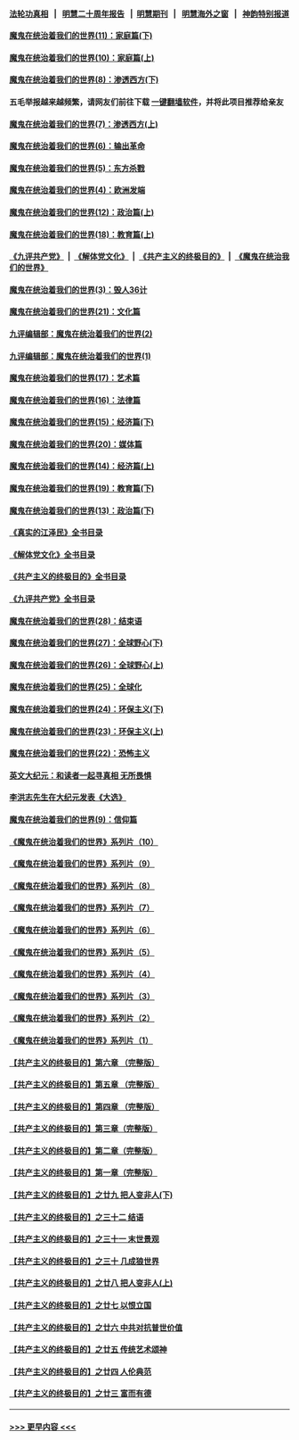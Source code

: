 #### [法轮功真相](https://github.com/gfw-breaker/truth/blob/master/README.md?t=0) &nbsp;&nbsp;|&nbsp;&nbsp; [明慧二十周年报告](https://github.com/gfw-breaker/mh-reports/blob/master/README.md?t=0) &nbsp;&nbsp;|&nbsp;&nbsp;[明慧期刊](https://github.com/gfw-breaker/mh-qikan) &nbsp;&nbsp;|&nbsp;&nbsp; [明慧海外之窗](https://github.com/gfw-breaker/mh-news/blob/master/README.md?t=0) &nbsp;&nbsp;|&nbsp;&nbsp; [神韵特别报道](https://github.com/gfw-breaker/mh-news/blob/master/shenyun.md?t=0)
#### [魔鬼在统治着我们的世界(11)：家庭篇(下)](../pages/nsc422/n10440961.md?t=12051001) 
#### [魔鬼在统治着我们的世界(10)：家庭篇(上)](../pages/nsc422/n10435448.md?t=12051001) 
#### [魔鬼在统治着我们的世界(8)：渗透西方(下)](../pages/nsc422/n10429603.md?t=12051001) 
#### 五毛举报越来越频繁，请网友们前往下载 [一键翻墙软件](https://github.com/gfw-breaker/ssr-accounts)，并将此项目推荐给亲友
#### [魔鬼在统治着我们的世界(7)：渗透西方(上)](../pages/nsc422/n10426013.md?t=12051001) 
#### [魔鬼在统治着我们的世界(6)：输出革命](../pages/nsc422/n10421536.md?t=12051001) 
#### [魔鬼在统治着我们的世界(5)：东方杀戮](../pages/nsc422/n10417707.md?t=12051001) 
#### [魔鬼在统治着我们的世界(4)：欧洲发端](../pages/nsc422/n10414890.md?t=12051001) 
#### [魔鬼在统治着我们的世界(12)：政治篇(上)](../pages/nsc422/n10444576.md?t=12051001) 
#### [魔鬼在统治着我们的世界(18)：教育篇(上)](../pages/nsc422/n10526970.md?t=12051001) 
#### [《九评共产党》](https://github.com/begood0513/9ping.md/blob/master/README.md) &nbsp;|&nbsp; [《解体党文化》](../../../../jtdwh.md/blob/master/README.md)  &nbsp;|&nbsp; [《共产主义的终极目的》](../../../../gczydzjmd.md/blob/master/README.md) &nbsp;|&nbsp; [《魔鬼在统治我们的世界》](../../../../mgztzwmdsj.md/blob/master/README.md) 
#### [魔鬼在统治着我们的世界(3)：毁人36计](../pages/nsc422/n10411583.md?t=12051001) 
#### [魔鬼在统治着我们的世界(21)：文化篇](../pages/nsc422/n10597706.md?t=12051001) 
#### [九评编辑部：魔鬼在统治着我们的世界(2)](../pages/nsc422/n10410036.md?t=12051001) 
#### [九评编辑部：魔鬼在统治着我们的世界(1)](../pages/nsc422/n10406825.md?t=12051001) 
#### [魔鬼在统治着我们的世界(17)：艺术篇](../pages/nsc422/n10499093.md?t=12051001) 
#### [魔鬼在统治着我们的世界(16)：法律篇](../pages/nsc422/n10485969.md?t=12051001) 
#### [魔鬼在统治着我们的世界(15)：经济篇(下)](../pages/nsc422/n10469975.md?t=12051001) 
#### [魔鬼在统治着我们的世界(20)：媒体篇](../pages/nsc422/n10586579.md?t=12051001) 
#### [魔鬼在统治着我们的世界(14)：经济篇(上)](../pages/nsc422/n10457370.md?t=12051001) 
#### [魔鬼在统治着我们的世界(19)：教育篇(下)](../pages/nsc422/n10564808.md?t=12051001) 
#### [魔鬼在统治着我们的世界(13)：政治篇(下)](../pages/nsc422/n10448270.md?t=12051001) 
#### [《真实的江泽民》全书目录](../pages/nsc422/n13721399.md?t=12051001) 
#### [《解体党文化》全书目录](../pages/nsc422/n13721157.md?t=12051001) 
#### [《共产主义的终极目的》全书目录](../pages/nsc422/n13721048.md?t=12051001) 
#### [《九评共产党》全书目录](../pages/nsc422/n13708085.md?t=12051001) 
#### [魔鬼在统治着我们的世界(28)：结束语](../pages/nsc422/n10936246.md?t=12051001) 
#### [魔鬼在统治着我们的世界(27)：全球野心(下)](../pages/nsc422/n10928319.md?t=12051001) 
#### [魔鬼在统治着我们的世界(26)：全球野心(上)](../pages/nsc422/n10900318.md?t=12051001) 
#### [魔鬼在统治着我们的世界(25)：全球化](../pages/nsc422/n10788205.md?t=12051001) 
#### [魔鬼在统治着我们的世界(24)：环保主义(下)](../pages/nsc422/n10695307.md?t=12051001) 
#### [魔鬼在统治着我们的世界(23)：环保主义(上)](../pages/nsc422/n10688613.md?t=12051001) 
#### [魔鬼在统治着我们的世界(22)：恐怖主义](../pages/nsc422/n10614727.md?t=12051001) 
#### [英文大纪元：和读者一起寻真相 无所畏惧](../pages/nsc422/n12542027.md?t=12051001) 
#### [李洪志先生在大纪元发表《大选》](../pages/nsc422/n12534746.md?t=12051001) 
#### [魔鬼在统治着我们的世界(9)：信仰篇](../pages/nsc422/n10432159.md?t=12051001) 
#### [《魔鬼在统治着我们的世界》系列片（10）](../pages/nsc422/n12292670.md?t=12051001) 
#### [《魔鬼在统治着我们的世界》系列片（9）](../pages/nsc422/n12290859.md?t=12051001) 
#### [《魔鬼在统治着我们的世界》系列片（8）](../pages/nsc422/n12287445.md?t=12051001) 
#### [《魔鬼在统治着我们的世界》系列片（7）](../pages/nsc422/n12283425.md?t=12051001) 
#### [《魔鬼在统治着我们的世界》系列片（6）](../pages/nsc422/n12282314.md?t=12051001) 
#### [《魔鬼在统治着我们的世界》系列片（5）](../pages/nsc422/n12281419.md?t=12051001) 
#### [《魔鬼在统治着我们的世界》系列片（4）](../pages/nsc422/n12274024.md?t=12051001) 
#### [《魔鬼在统治着我们的世界》系列片（3）](../pages/nsc422/n12271322.md?t=12051001) 
#### [《魔鬼在统治着我们的世界》系列片（2）](../pages/nsc422/n12269049.md?t=12051001) 
#### [《魔鬼在统治着我们的世界》系列片（1）](../pages/nsc422/n12267575.md?t=12051001) 
#### [【共产主义的终极目的】第六章 （完整版）](../pages/nsc422/n11428913.md?t=12051001) 
#### [【共产主义的终极目的】第五章 （完整版）](../pages/nsc422/n11428912.md?t=12051001) 
#### [【共产主义的终极目的】第四章 （完整版）](../pages/nsc422/n11428907.md?t=12051001) 
#### [【共产主义的终极目的】第三章（完整版）](../pages/nsc422/n11428848.md?t=12051001) 
#### [【共产主义的终极目的】第二章（完整版）](../pages/nsc422/n11428831.md?t=12051001) 
#### [【共产主义的终极目的】第一章（完整版）](../pages/nsc422/n11417651.md?t=12051001) 
#### [【共产主义的终极目的】之廿九 把人变非人(下)](../pages/nsc422/n11344140.md?t=12051001) 
#### [【共产主义的终极目的】之三十二 结语](../pages/nsc422/n11360535.md?t=12051001) 
#### [【共产主义的终极目的】之三十一 末世景观](../pages/nsc422/n11351129.md?t=12051001) 
#### [【共产主义的终极目的】之三十 几成狼世界](../pages/nsc422/n11348280.md?t=12051001) 
#### [【共产主义的终极目的】之廿八 把人变非人(上)](../pages/nsc422/n11340492.md?t=12051001) 
#### [【共产主义的终极目的】之廿七 以恨立国](../pages/nsc422/n11336944.md?t=12051001) 
#### [【共产主义的终极目的】之廿六 中共对抗普世价值](../pages/nsc422/n11324785.md?t=12051001) 
#### [【共产主义的终极目的】之廿五 传统艺术颂神](../pages/nsc422/n11296396.md?t=12051001) 
#### [【共产主义的终极目的】之廿四 人伦典范](../pages/nsc422/n11296397.md?t=12051001) 
#### [【共产主义的终极目的】之廿三 富而有德](../pages/nsc422/n11283598.md?t=12051001) 

----
#### [ >>> 更早内容 <<< ](../indexes/nsc422-earlier.md)
